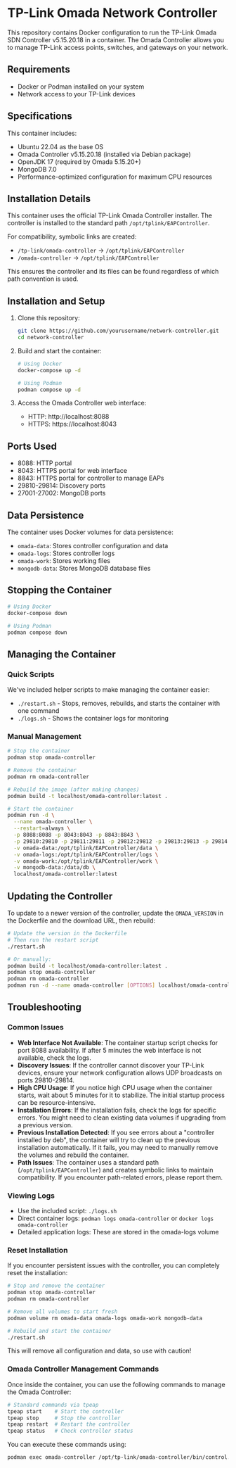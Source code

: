 # TP-Link Omada Network Controller

This repository contains Docker configuration to run the TP-Link Omada SDN Controller v5.15.20.18 in a container.
The Omada Controller allows you to manage TP-Link access points, switches, and gateways on your network.

## Requirements

- Docker or Podman installed on your system
- Network access to your TP-Link devices

## Specifications

This container includes:

- Ubuntu 22.04 as the base OS
- Omada Controller v5.15.20.18 (installed via Debian package)
- OpenJDK 17 (required by Omada 5.15.20+)
- MongoDB 7.0
- Performance-optimized configuration for maximum CPU resources

## Installation Details

This container uses the official TP-Link Omada Controller installer. The controller is installed to the standard path `/opt/tplink/EAPController`.

For compatibility, symbolic links are created:

- `/tp-link/omada-controller` → `/opt/tplink/EAPController`
- `/omada-controller` → `/opt/tplink/EAPController`

This ensures the controller and its files can be found regardless of which path convention is used.

## Installation and Setup

1. Clone this repository:

   ```bash
   git clone https://github.com/yourusername/network-controller.git
   cd network-controller
   ```

2. Build and start the container:

   ```bash
   # Using Docker
   docker-compose up -d

   # Using Podman
   podman compose up -d
   ```

3. Access the Omada Controller web interface:
   - HTTP: http://localhost:8088
   - HTTPS: https://localhost:8043

## Ports Used

- 8088: HTTP portal
- 8043: HTTPS portal for web interface
- 8843: HTTPS portal for controller to manage EAPs
- 29810-29814: Discovery ports
- 27001-27002: MongoDB ports

## Data Persistence

The container uses Docker volumes for data persistence:

- `omada-data`: Stores controller configuration and data
- `omada-logs`: Stores controller logs
- `omada-work`: Stores working files
- `mongodb-data`: Stores MongoDB database files

## Stopping the Container

```bash
# Using Docker
docker-compose down

# Using Podman
podman compose down
```

## Managing the Container

### Quick Scripts

We've included helper scripts to make managing the container easier:

- `./restart.sh` - Stops, removes, rebuilds, and starts the container with one command
- `./logs.sh` - Shows the container logs for monitoring

### Manual Management

```bash
# Stop the container
podman stop omada-controller

# Remove the container
podman rm omada-controller

# Rebuild the image (after making changes)
podman build -t localhost/omada-controller:latest .

# Start the container
podman run -d \
  --name omada-controller \
  --restart=always \
  -p 8088:8088 -p 8043:8043 -p 8843:8843 \
  -p 29810:29810 -p 29811:29811 -p 29812:29812 -p 29813:29813 -p 29814:29814 \
  -v omada-data:/opt/tplink/EAPController/data \
  -v omada-logs:/opt/tplink/EAPController/logs \
  -v omada-work:/opt/tplink/EAPController/work \
  -v mongodb-data:/data/db \
  localhost/omada-controller:latest
```

## Updating the Controller

To update to a newer version of the controller, update the `OMADA_VERSION` in the Dockerfile and the download URL, then rebuild:

```bash
# Update the version in the Dockerfile
# Then run the restart script
./restart.sh

# Or manually:
podman build -t localhost/omada-controller:latest .
podman stop omada-controller
podman rm omada-controller
podman run -d --name omada-controller [OPTIONS] localhost/omada-controller:latest
```

## Troubleshooting

### Common Issues

- **Web Interface Not Available**: The container startup script checks for port 8088 availability. If after 5 minutes the web interface is not available, check the logs.
- **Discovery Issues**: If the controller cannot discover your TP-Link devices, ensure your network configuration allows UDP broadcasts on ports 29810-29814.
- **High CPU Usage**: If you notice high CPU usage when the container starts, wait about 5 minutes for it to stabilize. The initial startup process can be resource-intensive.
- **Installation Errors**: If the installation fails, check the logs for specific errors. You might need to clean existing data volumes if upgrading from a previous version.
- **Previous Installation Detected**: If you see errors about a "controller installed by deb", the container will try to clean up the previous installation automatically. If it fails, you may need to manually remove the volumes and rebuild the container.
- **Path Issues**: The container uses a standard path (`/opt/tplink/EAPController`) and creates symbolic links to maintain compatibility. If you encounter path-related errors, please report them.

### Viewing Logs

- Use the included script: `./logs.sh`
- Direct container logs: `podman logs omada-controller` or `docker logs omada-controller`
- Detailed application logs: These are stored in the omada-logs volume

### Reset Installation

If you encounter persistent issues with the controller, you can completely reset the installation:

```bash
# Stop and remove the container
podman stop omada-controller
podman rm omada-controller

# Remove all volumes to start fresh
podman volume rm omada-data omada-logs omada-work mongodb-data

# Rebuild and start the container
./restart.sh
```

This will remove all configuration and data, so use with caution!

### Omada Controller Management Commands

Once inside the container, you can use the following commands to manage the Omada Controller:

```bash
# Standard commands via tpeap
tpeap start    # Start the controller
tpeap stop     # Stop the controller
tpeap restart  # Restart the controller
tpeap status   # Check controller status
```

You can execute these commands using:

```bash
podman exec omada-controller /opt/tp-link/omada-controller/bin/control.sh status
```
